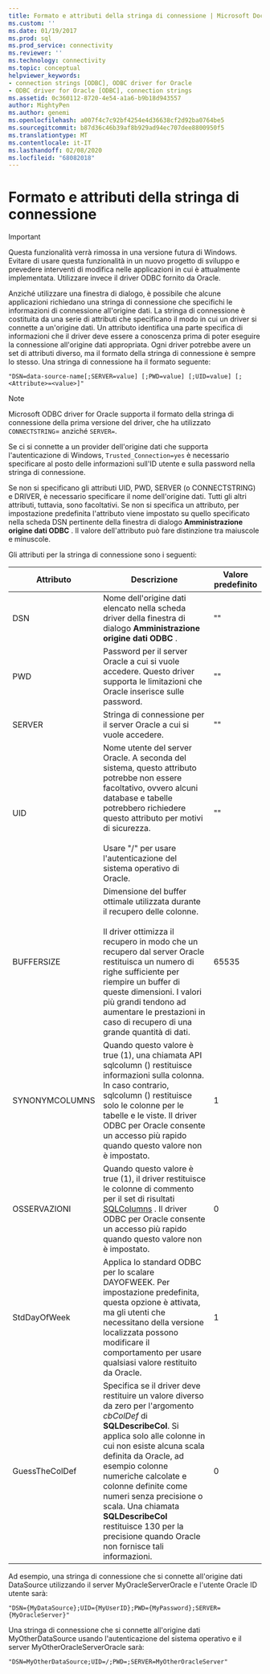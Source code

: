 ```yaml
---
title: Formato e attributi della stringa di connessione | Microsoft Docs
ms.custom: ''
ms.date: 01/19/2017
ms.prod: sql
ms.prod_service: connectivity
ms.reviewer: ''
ms.technology: connectivity
ms.topic: conceptual
helpviewer_keywords:
- connection strings [ODBC], ODBC driver for Oracle
- ODBC driver for Oracle [ODBC], connection strings
ms.assetid: 0c360112-8720-4e54-a1a6-b9b18d943557
author: MightyPen
ms.author: genemi
ms.openlocfilehash: a007f4c7c92bf4254e4d36638cf2d92ba0764be5
ms.sourcegitcommit: b87d36c46b39af8b929ad94ec707dee8800950f5
ms.translationtype: MT
ms.contentlocale: it-IT
ms.lasthandoff: 02/08/2020
ms.locfileid: "68082018"
---
```

# <a name="connection-string-format-and-attributes"></a>Formato e attributi della stringa di connessione
> [!IMPORTANT]  
>  Questa funzionalità verrà rimossa in una versione futura di Windows. Evitare di usare questa funzionalità in un nuovo progetto di sviluppo e prevedere interventi di modifica nelle applicazioni in cui è attualmente implementata. Utilizzare invece il driver ODBC fornito da Oracle.  
  
 Anziché utilizzare una finestra di dialogo, è possibile che alcune applicazioni richiedano una stringa di connessione che specifichi le informazioni di connessione all'origine dati. La stringa di connessione è costituita da una serie di attributi che specificano il modo in cui un driver si connette a un'origine dati. Un attributo identifica una parte specifica di informazioni che il driver deve essere a conoscenza prima di poter eseguire la connessione all'origine dati appropriata. Ogni driver potrebbe avere un set di attributi diverso, ma il formato della stringa di connessione è sempre lo stesso. Una stringa di connessione ha il formato seguente:  
  
```  
"DSN=data-source-name[;SERVER=value] [;PWD=value] [;UID=value] [;<Attribute>=<value>]"  
```  
  
> [!NOTE]  
>  Microsoft ODBC driver for Oracle supporta il formato della stringa di connessione della prima versione del driver, che ha utilizzato `CONNECTSTRING`= anziché `SERVER=`.  
  
 Se ci si connette a un provider dell'origine dati che supporta l'autenticazione di Windows, `Trusted_Connection=yes` è necessario specificare al posto delle informazioni sull'ID utente e sulla password nella stringa di connessione.  
  
 Se non si specificano gli attributi UID, PWD, SERVER (o CONNECTSTRING) e DRIVER, è necessario specificare il nome dell'origine dati. Tutti gli altri attributi, tuttavia, sono facoltativi. Se non si specifica un attributo, per impostazione predefinita l'attributo viene impostato su quello specificato nella scheda DSN pertinente della finestra di dialogo **Amministrazione origine dati ODBC** . Il valore dell'attributo può fare distinzione tra maiuscole e minuscole.  
  
 Gli attributi per la stringa di connessione sono i seguenti:  
  
|Attributo|Descrizione|Valore predefinito|  
|---------------|-----------------|-------------------|  
|DSN|Nome dell'origine dati elencato nella scheda driver della finestra di dialogo **Amministrazione origine dati ODBC** .|""|  
|PWD|Password per il server Oracle a cui si vuole accedere. Questo driver supporta le limitazioni che Oracle inserisce sulle password.|""|  
|SERVER|Stringa di connessione per il server Oracle a cui si vuole accedere.|""|  
|UID|Nome utente del server Oracle. A seconda del sistema, questo attributo potrebbe non essere facoltativo, ovvero alcuni database e tabelle potrebbero richiedere questo attributo per motivi di sicurezza.<br /><br /> Usare "/" per usare l'autenticazione del sistema operativo di Oracle.|""|  
|BUFFERSIZE|Dimensione del buffer ottimale utilizzata durante il recupero delle colonne.<br /><br /> Il driver ottimizza il recupero in modo che un recupero dal server Oracle restituisca un numero di righe sufficiente per riempire un buffer di queste dimensioni. I valori più grandi tendono ad aumentare le prestazioni in caso di recupero di una grande quantità di dati.|65535|  
|SYNONYMCOLUMNS|Quando questo valore è true (1), una chiamata API sqlcolumn () restituisce informazioni sulla colonna. In caso contrario, sqlcolumn () restituisce solo le colonne per le tabelle e le viste. Il driver ODBC per Oracle consente un accesso più rapido quando questo valore non è impostato.|1|  
|OSSERVAZIONI|Quando questo valore è true (1), il driver restituisce le colonne di commento per il set di risultati [SQLColumns](../../odbc/microsoft/level-1-api-functions-odbc-driver-for-oracle.md) . Il driver ODBC per Oracle consente un accesso più rapido quando questo valore non è impostato.|0|  
|StdDayOfWeek|Applica lo standard ODBC per lo scalare DAYOFWEEK. Per impostazione predefinita, questa opzione è attivata, ma gli utenti che necessitano della versione localizzata possono modificare il comportamento per usare qualsiasi valore restituito da Oracle.|1|  
|GuessTheColDef|Specifica se il driver deve restituire un valore diverso da zero per l'argomento *cbColDef* di **SQLDescribeCol**. Si applica solo alle colonne in cui non esiste alcuna scala definita da Oracle, ad esempio colonne numeriche calcolate e colonne definite come numeri senza precisione o scala. Una chiamata **SQLDescribeCol** restituisce 130 per la precisione quando Oracle non fornisce tali informazioni.|0|  
  
 Ad esempio, una stringa di connessione che si connette all'origine dati DataSource utilizzando il server MyOracleServerOracle e l'utente Oracle ID utente sarà:  
  
```  
"DSN={MyDataSource};UID={MyUserID};PWD={MyPassword};SERVER={MyOracleServer}"  
```  
  
 Una stringa di connessione che si connette all'origine dati MyOtherDataSource usando l'autenticazione del sistema operativo e il server MyOtherOracleServerOracle sarà:  
  
```  
"DSN=MyOtherDataSource;UID=/;PWD=;SERVER=MyOtherOracleServer"  
```
